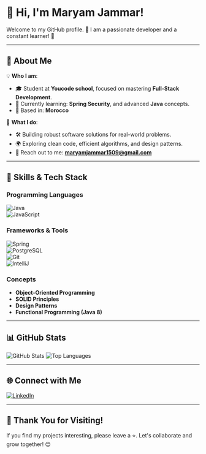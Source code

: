 # 👋 **Hi, I'm Maryam Jammar!**
Welcome to my GitHub profile. 🌟 I am a passionate developer and a constant learner! 🚀

---

## 🌟 **About Me**
💡 **Who I am**:
- 🎓 Student at **Youcode school**, focused on mastering **Full-Stack Development**.
- 🌱 Currently learning: **Spring Security**, and advanced **Java** concepts.
- 📍 Based in: **Morocco**

💼 **What I do**:
- 🛠️ Building robust software solutions for real-world problems.
- 🌍 Exploring clean code, efficient algorithms, and design patterns.
- 📧 Reach out to me: **maryamjammar1509@gmail.com**

---

## 🚀 **Skills & Tech Stack**

### Programming Languages
![Java](https://img.shields.io/badge/Java-F16822?style=for-the-badge&logo=java&logoColor=white)  
![JavaScript](https://img.shields.io/badge/JavaScript-FFD700?style=for-the-badge&logo=javascript&logoColor=black)  

### Frameworks & Tools
![Spring](https://img.shields.io/badge/Spring_Boot-6DB33F?style=for-the-badge&logo=spring&logoColor=white)  
![PostgreSQL](https://img.shields.io/badge/PostgreSQL-316192?style=for-the-badge&logo=postgresql&logoColor=white)  
![Git](https://img.shields.io/badge/Git-F05032?style=for-the-badge&logo=git&logoColor=white)  
![IntelliJ](https://img.shields.io/badge/IntelliJ_IDEA-000000?style=for-the-badge&logo=intellij-idea&logoColor=white)

### Concepts
- **Object-Oriented Programming**
- **SOLID Principles**
- **Design Patterns**
- **Functional Programming (Java 8)**

---

## 📊 **GitHub Stats**

![GitHub Stats](https://github-readme-stats.vercel.app/api?username=J-Maryam&show_icons=true&theme=tokyonight)   ![Top Languages](https://github-readme-stats.vercel.app/api/top-langs/?username=J-Maryam&layout=compact&theme=tokyonight)

---

## 🌐 **Connect with Me**

[![LinkedIn](https://img.shields.io/badge/LinkedIn-0A66C2?style=for-the-badge&logo=linkedin&logoColor=white)](https://www.linkedin.com/in/maryam-jammar/)  

---

## 🌟 **Thank You for Visiting!**
If you find my projects interesting, please leave a ⭐. Let's collaborate and grow together! 😊  
